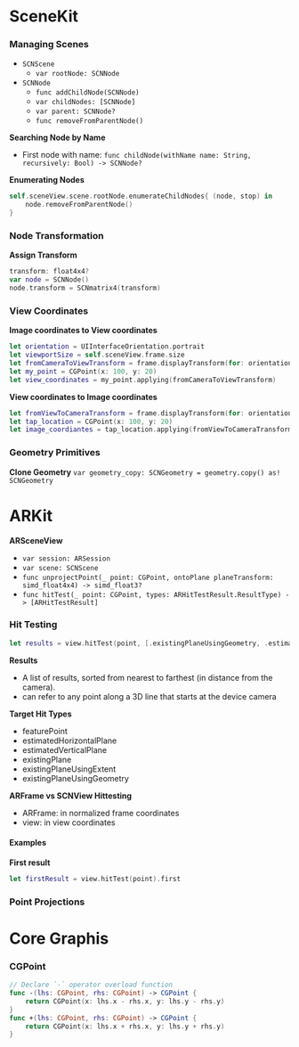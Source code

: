 # SceneKit


### Managing Scenes

- `SCNScene`
	- `var rootNode: SCNNode`
- `SCNNode`
	- `func addChildNode(SCNNode)`
	- `var childNodes: [SCNNode]`
	- `var parent: SCNNode?`
	- `func removeFromParentNode()`


**Searching Node by Name**
- First node with name: `func childNode(withName name: String, recursively: Bool) -> SCNNode?`

**Enumerating Nodes**
```swift
self.sceneView.scene.rootNode.enumerateChildNodes{ (node, stop) in
    node.removeFromParentNode()
}
```

### Node Transformation

**Assign Transform**
```swift
transform: float4x4?
var node = SCNNode()
node.transform = SCNmatrix4(transform)
```


### View Coordinates

**Image coordinates to View coordinates**
```swift
let orientation = UIInterfaceOrientation.portrait
let viewportSize = self.sceneView.frame.size
let fromCameraToViewTransform = frame.displayTransform(for: orientation, viewportSize: viewportSize)
let my_point = CGPoint(x: 100, y: 20)
let view_coordinates = my_point.applying(fromCameraToViewTransform)
```

**View coordinates to Image coordinates**
```swift
let fromViewToCameraTransform = frame.displayTransform(for: orientation, viewportSize: viewportSize).inverted()
let tap_location = CGPoint(x: 100, y: 20)
let image_coordiantes = tap_location.applying(fromViewToCameraTransform)
```


### Geometry Primitives

**Clone Geometry**
`var geometry_copy: SCNGeometry = geometry.copy() as! SCNGeometry`


# ARKit



**ARSceneView**
- `var session: ARSession`
- `var scene: SCNScene`
- `func unprojectPoint(_ point: CGPoint, ontoPlane planeTransform: simd_float4x4) -> simd_float3?`
- `func hitTest(_ point: CGPoint, types: ARHitTestResult.ResultType) -> [ARHitTestResult]`

### Hit Testing


```swift
let results = view.hitTest(point, [.existingPlaneUsingGeometry, .estimatedHorizontalPlane])
```


**Results**
- A list of results, sorted from nearest to farthest (in distance from the camera).
- can refer to any point along a 3D line that starts at the device camera

**Target Hit Types**
- featurePoint
- estimatedHorizontalPlane
- estimatedVerticalPlane
- existingPlane
- existingPlaneUsingExtent
- existingPlaneUsingGeometry


**ARFrame vs SCNView Hittesting**
- ARFrame: in normalized frame coordinates
- view: in view coordinates

#### Examples


**First result**
```swift
let firstResult = view.hitTest(point).first
```


### Point Projections


# Core Graphis


### CGPoint

```swift
// Declare `-` operator overload function
func -(lhs: CGPoint, rhs: CGPoint) -> CGPoint {
    return CGPoint(x: lhs.x - rhs.x, y: lhs.y - rhs.y)
}
func +(lhs: CGPoint, rhs: CGPoint) -> CGPoint {
    return CGPoint(x: lhs.x + rhs.x, y: lhs.y + rhs.y)
}
```



